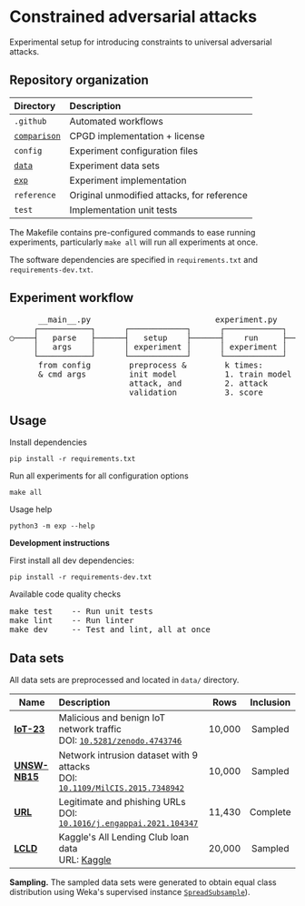 # Constrained adversarial attacks

Experimental setup for introducing constraints to universal adversarial attacks.

## Repository organization

| Directory                     | Description                                |
|:------------------------------|:-------------------------------------------|
| `.github`                     | Automated workflows                        |
| [`comparison`][c_a]           | CPGD implementation + license              |
| `config`                      | Experiment configuration files             |
| [`data`](#data-sets)          | Experiment data sets                       |
| [`exp`](#experiment-workflow) | Experiment implementation                  |
| `reference`                   | Original unmodified attacks, for reference |
| `test`                        | Implementation unit tests                  |

The Makefile contains pre-configured commands to ease running experiments,
particularly `make all` will run all experiments at once.

The software dependencies are specified in `requirements.txt` and `requirements-dev.txt`.

## Experiment workflow

<pre>
      __main__.py                          experiment.py
     ┌───────────┐      ┌────────────┐      ┌────────────┐      ┌────────────┐
○────┤   parse   ├──────┤   setup    ├──────┤    run     ├──────┤    end     ├────◎
     │   args    │      │ experiment │      │ experiment │      │ experiment │
     └───────────┘      └────────────┘      └────────────┘      └────────────┘
      from config        preprocess &        k times:           * write result
      & cmd args         init model          1. train model     * plot graph
                         attack, and         2. attack
                         validation          3. score
</pre>

## Usage

Install dependencies

```
pip install -r requirements.txt
```

Run all experiments for all configuration options

```
make all
```

Usage help

```
python3 -m exp --help
```

**Development instructions**

First install all dev dependencies:

```
pip install -r requirements-dev.txt
```

Available code quality checks

<pre>
make test    -- Run unit tests
make lint    -- Run linter
make dev     -- Test and lint, all at once
</pre>


## Data sets

All data sets are preprocessed and located in `data/` directory.

| Name                 | Description                                                                                                                               |  Rows  | Inclusion |
|----------------------|:------------------------------------------------------------------------------------------------------------------------------------------|:------:|:---------:|
| [**IoT-23**][iot]    | Malicious and benign IoT network traffic<br/>DOI: <code>[10.5281/zenodo.4743746](https://doi.org/10.5281/zenodo.4743746)</code>           | 10,000 |  Sampled  |
| [**UNSW-NB15**][uns] | Network intrusion dataset with 9 attacks<br/>DOI: <code>[10.1109/MilCIS.2015.7348942](https://doi.org/10.1109/MilCIS.2015.7348942)</code> | 10,000 |  Sampled  |
| [**URL**][url]       | Legitimate and phishing URLs<br/>DOI: <code>[10.1016/j.engappai.2021.104347](https://doi.org/10.1016/j.engappai.2021.104347)</code>       | 11,430 | Complete  |
| [**LCLD**][lcld]     | Kaggle's All Lending Club loan data<br/>URL: [Kaggle](https://www.kaggle.com/datasets/wordsforthewise/lending-club)                       | 20,000 |  Sampled  | 


**Sampling.** The sampled data sets were generated to obtain equal class distribution using Weka's supervised instance
[`SpreadSubsample`](https://waikato.github.io/weka-blog/posts/2019-01-30-sampling/)).

[iot]: https://www.stratosphereips.org/datasets-iot23
[uns]: https://research.unsw.edu.au/projects/unsw-nb15-dataset
[url]: https://data.mendeley.com/datasets/c2gw7fy2j4/3
[lcld]: https://www.kaggle.com/datasets/wordsforthewise/lending-club
[c_a]: https://github.com/serval-uni-lu/constrained-attacks